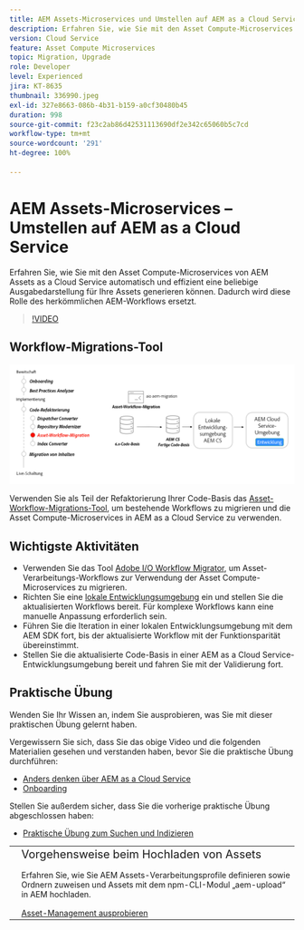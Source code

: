 ```yaml
---
title: AEM Assets-Microservices und Umstellen auf AEM as a Cloud Service
description: Erfahren Sie, wie Sie mit den Asset Compute-Microservices von AEM Assets as a Cloud Service automatisch und effizient eine beliebige Ausgabedarstellung für Ihre Assets generieren können. Dadurch wird diese Rolle des herkömmlichen AEM-Workflows ersetzt.
version: Cloud Service
feature: Asset Compute Microservices
topic: Migration, Upgrade
role: Developer
level: Experienced
jira: KT-8635
thumbnail: 336990.jpeg
exl-id: 327e8663-086b-4b31-b159-a0cf30480b45
duration: 998
source-git-commit: f23c2ab86d42531113690df2e342c65060b5c7cd
workflow-type: tm+mt
source-wordcount: '291'
ht-degree: 100%

---
```


# AEM Assets-Microservices – Umstellen auf AEM as a Cloud Service

Erfahren Sie, wie Sie mit den Asset Compute-Microservices von AEM Assets as a Cloud Service automatisch und effizient eine beliebige Ausgabedarstellung für Ihre Assets generieren können. Dadurch wird diese Rolle des herkömmlichen AEM-Workflows ersetzt.

>[!VIDEO](https://video.tv.adobe.com/v/336990?quality=12&learn=on)

## Workflow-Migrations-Tool

![Asset-Workflow-Migrations-Tool](./assets/asset-workflow-migration.png)

Verwenden Sie als Teil der Refaktorierung Ihrer Code-Basis das [Asset-Workflow-Migrations-Tool](https://experienceleague.adobe.com/docs/experience-manager-cloud-service/moving/refactoring-tools/asset-workflow-migration-tool.html?lang=de), um bestehende Workflows zu migrieren und die Asset Compute-Microservices in AEM as a Cloud Service zu verwenden.

## Wichtigste Aktivitäten

+ Verwenden Sie das Tool [Adobe I/O Workflow Migrator](https://github.com/adobe/aio-cli-plugin-aem-cloud-service-migration#command-aio-aem-migrationworkflow-migrator), um Asset-Verarbeitungs-Workflows zur Verwendung der Asset Compute-Microservices zu migrieren.
+ Richten Sie eine [lokale Entwicklungsumgebung](https://experienceleague.adobe.com/docs/experience-manager-learn/cloud-service/local-development-environment-set-up/overview.html?lang=de) ein und stellen Sie die aktualisierten Workflows bereit. Für komplexe Workflows kann eine manuelle Anpassung erforderlich sein.
+ Führen Sie die Iteration in einer lokalen Entwicklungsumgebung mit dem AEM SDK fort, bis der aktualisierte Workflow mit der Funktionsparität übereinstimmt.
+ Stellen Sie die aktualisierte Code-Basis in einer AEM as a Cloud Service-Entwicklungsumgebung bereit und fahren Sie mit der Validierung fort.

## Praktische Übung

Wenden Sie Ihr Wissen an, indem Sie ausprobieren, was Sie mit dieser praktischen Übung gelernt haben.

Vergewissern Sie sich, dass Sie das obige Video und die folgenden Materialien gesehen und verstanden haben, bevor Sie die praktische Übung durchführen:

+ [Anders denken über AEM as a Cloud Service](./introduction.md)
+ [Onboarding](./onboarding.md)

Stellen Sie außerdem sicher, dass Sie die vorherige praktische Übung abgeschlossen haben:

+ [Praktische Übung zum Suchen und Indizieren](./search-and-indexing.md#hands-on-exercise)

<table style="border-width:0">
    <tr>
        <td style="width:150px">
            <a  rel="noreferrer"
                target="_blank"
                href="https://github.com/adobe/aem-cloud-engineering-video-series-exercises/tree/session8-assets#cloud-acceleration-bootcamp---session-8-assets-and-microservices"><img alt="Praktische GitHub-Repository-Übung" src="./assets/github.png"/>
            </a>        
        </td>
        <td style="width:100%;margin-bottom:1rem;">
            <div style="font-size:1.25rem;font-weight:400;">Vorgehensweise beim Hochladen von Assets</div>
            <p style="margin:1rem 0">
                Erfahren Sie, wie Sie AEM Assets-Verarbeitungsprofile definieren sowie Ordnern zuweisen und Assets mit dem npm-CLI-Modul „aem-upload“ in AEM hochladen.
            </p>
            <a  rel="noreferrer"
                target="_blank"
                href="https://github.com/adobe/aem-cloud-engineering-video-series-exercises/tree/session8-assets#cloud-acceleration-bootcamp---session-8-assets-and-microservices" class="spectrum-Button spectrum-Button--primary spectrum-Button--sizeM">
<span class="spectrum-Button-label has-no-wrap has-text-weight-bold">Asset-Management ausprobieren</span>
</a>
        </td>
    </tr>
</table>
